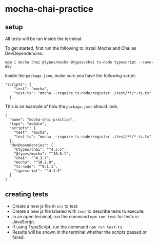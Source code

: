 # mocha-chai-practice

## setup
All tests will be ran inside the terminal.

To get started, first run the following to install Mocha and Chai as DevDependencies:

```
npm i mocha chai @types/mocha @types/chai ts-node typescript --save-dev           
```

Inside the `package.json`, make sure you have the following script:

```
"scripts": {
    "test": "mocha",
    "test-ts": "mocha --require ts-node/register ./test/**/*-ts.ts" 
  }
```

This is an example of how the `package.json` should look:

```
{
  "name": "mocha-chai-practice",
  "type": "module",
  "scripts": {
    "test": "mocha",
    "test-ts": "mocha --require ts-node/register ./test/**/*-ts.ts"
  },
  "devDependencies": {
    "@types/chai": "^4.3.5",
    "@types/mocha": "^10.0.1",
    "chai": "^4.3.7",
    "mocha": "^10.2.0",
    "ts-node": "^9.1.1",
    "typescript": "^4.1.5"
  }
}
```

## creating tests

- Create a new js file in `src` to test.
- Create a new js file labeled with `test` to describe tests to execute.
- In an open terminal, run the command `npm run test` for tests in JavaScript.
- If using TypeScript, run the command `npm run test-ts`.
- Results will be shown in the terminal whether the scripts passed or failed.
